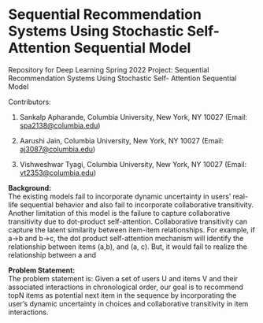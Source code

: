 # Sequential Recommendation Systems Using Stochastic Self- Attention Sequential Model
Repository for Deep Learning Spring 2022 Project: Sequential Recommendation Systems Using Stochastic Self- Attention Sequential Model

Contributors:
1.  Sankalp Apharande, Columbia University, New York, NY 10027 (Email: spa2138@columbia.edu)

2.  Aarushi Jain, Columbia University, New York, NY 10027 (Email: aj3087@columbia.edu)

3.  Vishweshwar Tyagi, Columbia University, New York, NY 10027 (Email: vt2353@columbia.edu)
    
    
    
**Background:**  
     The existing models fail to incorporate dynamic uncertainty in users’ real-life sequential behavior and also fail to incorporate collaborative transitivity. Another limitation of this model is the failure
to capture collaborative transitivity due to dot-product self-attention. Collaborative transitivity can capture the latent similarity between item-item relationships. For example, if a->b and b->c, the dot
product self-attention mechanism will identify the relationship between items (a,b), and (a, c). But, it would fail to realize the relationship between a and
    
**Problem Statement:**  
     The problem statement is: Given a set of users U and items V and their associated interactions in chronological order, our goal is to recommend topN items as potential next item in the sequence
by incorporating the user’s dynamic uncertainty in choices and collaborative transitivity in item interactions.
